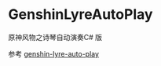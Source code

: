 # GenshinLyreAutoPlay
原神风物之诗琴自动演奏C# 版

参考 [genshin-lyre-auto-play](https://github.com/Misaka17032/genshin-lyre-auto-play)
